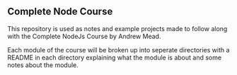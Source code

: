 ## Complete Node Course

This repository is used as notes and example projects made to follow along with the Complete NodeJs Course by Andrew  Mead.

Each module of the course will be broken up into seperate directories with a README in each directory explaining what the module is about and some notes about the module. 
